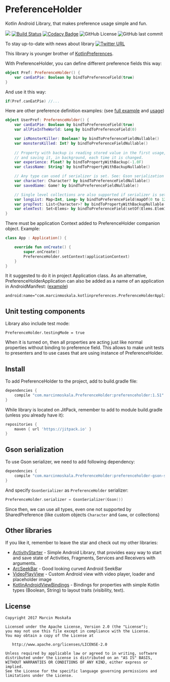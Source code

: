 # PreferenceHolder
Kotlin Android Library, that makes preference usage simple and fun.

[![](https://jitpack.io/v/matfax/PreferenceHolder.svg)](https://jitpack.io/#matfax/PreferenceHolder)
[![Build Status](https://travis-ci.com/matfax/PreferenceHolder.svg?branch=master)](https://travis-ci.com/matfax/PreferenceHolder)
[![Codacy Badge](https://api.codacy.com/project/badge/Grade/103fbbf09fc04511a12e237e3c51b1d4)](https://www.codacy.com/app/matfax/PreferenceHolder?utm_source=github.com&amp;utm_medium=referral&amp;utm_content=matfax/PreferenceHolder&amp;utm_campaign=Badge_Grade)
![GitHub License](https://img.shields.io/github/license/matfax/PreferenceHolder.svg)
![GitHub last commit](https://img.shields.io/github/last-commit/matfax/PreferenceHolder.svg)

To stay up-to-date with news about library [![Twitter URL](https://img.shields.io/twitter/url/https/twitter.com/fold_left.svg?style=social&label=Follow%20%40marcinmoskala)](https://twitter.com/marcinmoskala?ref_src=twsrc%5Etfw)

This library is younger brother of [KotlinPreferences](https://github.com/MarcinMoskala/KotlinPreferences).

With PreferenceHolder, you can define different preference fields this way:

```kotlin
object Pref: PreferenceHolder() {
    var canEatPie: Boolean by bindToPreferenceField(true)
}
```

And use it this way:

```kotlin
if(Pref.canEatPie) //...
```

Here are other preference definition examples: (see [full example](https://github.com/MarcinMoskala/PreferenceHolder/blob/master/kotlinpreferences-lib/src/androidTest/java/com/marcinmoskala/kotlinpreferences/ExampleConfig.kt) and [usage](https://github.com/MarcinMoskala/PreferenceHolder/tree/master/kotlinpreferences-lib/src/androidTest/java/com/marcinmoskala/kotlinpreferences))

```kotlin
object UserPref: PreferenceHolder() {
    var canEatPie: Boolean by bindToPreferenceField(true)
    var allPieInTheWorld: Long by bindToPreferenceField(0)

    var isMonsterKiller: Boolean? by bindToPreferenceFieldNullable()
    var monstersKilled: Int? by bindToPreferenceFieldNullable()
    
    // Property with backup is reading stored value in the first usage, 
    // and saving it, in background, each time it is changed.
    var experience: Float? by bindToPropertyWithBackup(-1.0F) 
    var className: String? by bindToPropertyWithBackupNullable()

    // Any type can used if serializer is set. See: Gson serialization
    var character: Character? by bindToPreferenceFieldNullable()
    var savedGame: Game? by bindToPreferenceFieldNullable()

    // Single level collections are also supported if serializer is set. See: Gson serialization
    var longList: Map<Int, Long> by bindToPreferenceField(mapOf(0 to 12L, 10 to 143L))
    var propTest: List<Character>? by bindToPropertyWithBackupNullable()
    var elemTest: Set<Elems> by bindToPreferenceField(setOf(Elems.Elem1, Elems.Elem3))
}
```

There must be application Context added to PreferenceHolder companion object. Example:

```kotlin
class App : Application() {

    override fun onCreate() {
        super.onCreate()
        PreferenceHolder.setContext(applicationContext)
    }
}
```

It it suggested to do it in project Application class. As an alternative, PreferenceHolderApplication can also be added as a name of an application in AndroidManifest: ([example](https://github.com/MarcinMoskala/PreferenceHolder/blob/master/sample/src/main/AndroidManifest.xml#L12))

```
android:name="com.marcinmoskala.kotlinpreferences.PreferenceHolderApplication"
```

## Unit testing components

Library also include test mode:

```
PreferenceHolder.testingMode = true
```

When it is turned on, then all properties are acting just like normal properties without binding to preference field. This allows to make unit tests to presenters and to use cases that are using instance of PreferenceHolder.

## Install

To add PreferenceHolder to the project, add to build.gradle file:

```groovy
dependencies {
    compile "com.marcinmoskala.PreferenceHolder:preferenceholder:1.51"
}
```

While library is located on JitPack, remember to add to module build.gradle (unless you already have it):

```groovy
repositories {
    maven { url 'https://jitpack.io' }
}
```

## Gson serialization

To use Gson serializer, we need to add following dependency:

```groovy
dependencies {
    compile "com.marcinmoskala.PreferenceHolder:preferenceholder-gson-serializer:1.51"
}
```

And specify `GsonSerializer` as `PreferenceHolder` serializer: 

```kotlin
PreferenceHolder.serializer = GsonSerializer(Gson())
```

Since then, we can use all types, even one not supported by SharedPreference (like custom objects `Character` and `Game`, or collections)

## Other libraries

If you like it, remember to leave the star and check out my other libraries:
 * [ActivityStarter](https://github.com/MarcinMoskala/ActivityStarter/blob/master/README.md) - Simple Android Library, that provides easy way to start and save state of Activities, Fragments, Services and Receivers with arguments.
 * [ArcSeekBar](https://github.com/MarcinMoskala/ArcSeekBar) - Good looking curved Android SeekBar
 * [VideoPlayView](https://github.com/MarcinMoskala/VideoPlayView) - Custom Android view with video player, loader and placeholder image
 * [KotlinAndroidViewBindings](https://github.com/MarcinMoskala/KotlinAndroidViewBindings) - Bindings for properties with simple Kotlin types (Boolean, String) to layout traits (visibility, text).

License
-------

    Copyright 2017 Marcin Moskała

    Licensed under the Apache License, Version 2.0 (the "License");
    you may not use this file except in compliance with the License.
    You may obtain a copy of the License at

       http://www.apache.org/licenses/LICENSE-2.0

    Unless required by applicable law or agreed to in writing, software
    distributed under the License is distributed on an "AS IS" BASIS,
    WITHOUT WARRANTIES OR CONDITIONS OF ANY KIND, either express or implied.
    See the License for the specific language governing permissions and
    limitations under the License.

